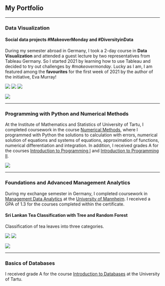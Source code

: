 ## My Portfolio

--- 

### Data Visualization

#### Social data projects #MakeoverMonday and #DiversityinData
During my semester abroad in Germany, I took a 2-day course in **Data Visualization** and attended a guest lecture by two representatives from Tableau Germany. So I started 2021 by learning how to use Tableau and decided to try out challenges by _#makeovermonday_. Lucky as I am, I am featured among the **favourites** for the first week of 2021 by the author of the initiative, Eva Murray!

[![](https://img.shields.io/badge/Twitter-View_Twitter_profile-color?logo=Twitter)](https://twitter.com/ZoeTran01)
[![](https://img.shields.io/badge/Tableau-View_Tableau_public_profile-color?logo=Tableau)](https://public.tableau.com/profile/diep.tran.ngoc#!/)
[![](https://img.shields.io/badge/Youtube-View_Eva_Murray_comment-color?logo=Youtube)](https://youtu.be/qAenJZrvQ70?t=635)

![](https://user-images.githubusercontent.com/59410249/104128124-032d4480-5366-11eb-9654-d107b10de8ed.png)

---

### Programming with Python and Numerical Methods
At the Institute of Mathematics and Statistics of University of Tartu, I completed coursework in the course [Numerical Methods](https://ois2.ut.ee/#/courses/MTMM.00.005/details), where I programmed with Python the solutions to calculation with errors, numerical solution of equations and systems of equations, approximation of functions, numerical differentiation and integration. In addition, I received grades A for the courses [Introduction to Programming I](https://ois2.ut.ee/#/courses/MTAT.03.236/details) and [Introduction to Programming II](https://ois2.ut.ee/#/courses/MTAT.03.256/details). 

![](https://user-images.githubusercontent.com/59410249/104128125-045e7180-5366-11eb-9323-37577519aaf0.png)

---

### Foundations and Advanced Management Analytics
During my exchange semester in Germany, I completed coursework in [Management Data Analytics](https://www.mannheim-business-school.com/en/executive-education/open-courses/management-analytics-certificate/) at the [University of Mannheim](https://www.uni-mannheim.de/). I received a GPA of 1.3 for the courses completed within the certificate.

#### Sri Lankan Tea Classification with Tree and Random Forest
Classification of tea leaves into three categories.

[![](https://img.shields.io/badge/Slides-View_Management_Inferences-color?logo=Slides)](https://docs.google.com/presentation/d/1VFXGNgJ78ES0TEY4BiuB2hW1WEX1nwjHEDQahjgeiFE/edit?usp=sharing) [![](https://img.shields.io/badge/R-View_R_code-color?logo=R)](https://github.com/dieptn1610/data-analytics/blob/main/Sri%20Lankan_Tea_Case.R)

![](https://www.comunicaffe.com/wp-content/uploads/2015/02/green-tea-leaves-640x400.jpg)

---

### Basics of Databases

I received grade A for the course [Introduction to Databases](https://ois2.ut.ee/#/courses/MTAT.03.105/details) at the University of Tartu.

